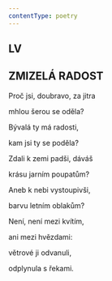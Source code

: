 ```yaml
---
contentType: poetry
---
```


## LV  

## ZMIZELÁ RADOST

Proč jsi, doubravo, za jitra  

mhlou šerou se oděla?

Bývalá ty má radosti,

kam jsi ty se poděla?

Zdali k zemi padši, dáváš

krásu jarním poupatům?

Aneb k nebi vystoupivši,

barvu letním oblakům?

Není, není mezi kvítím,

ani mezi hvězdami:

větrové ji odvanuli,

odplynula s řekami.
